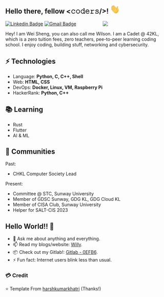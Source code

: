 <!-- ### Hi there 👋 -->

<!--
**0EFB6/0EFB6** is a ✨ _special_ ✨ repository because its `README.md` (this file) appears on your GitHub profile.

Here are some ideas to get you started:

- 🔭 I’m currently working on ...
- 🌱 I’m currently learning ...
- 👯 I’m looking to collaborate on ...
- 🤔 I’m looking for help with ...
- 💬 Ask me about ...
- 📫 How to reach me: ...
- 😄 Pronouns: ...
- ⚡ Fun fact: ...
-->

<h2> Hello there, fellow <𝚌𝚘𝚍𝚎𝚛𝚜/>! <img src="https://raw.githubusercontent.com/ABSphreak/ABSphreak/master/gifs/Hi.gif" width="30px"></h2>

<img align='right' src='https://user-images.githubusercontent.com/5713670/87202985-820dcb80-c2b6-11ea-9f56-7ec461c497c3.gif' width='200"'>

[![Linkedin Badge](https://img.shields.io/badge/-changweisheng-blue?style=flat-square&logo=Linkedin&logoColor=white&link=https://www.linkedin.com/in/chang-wei-sheng-b5a661203/)](https://www.linkedin.com/in/chang-wei-sheng-b5a661203/) 
[![Gmail Badge](https://img.shields.io/badge/-changws12345@gmail.com-c14438?style=flat-square&logo=Gmail&logoColor=white&link=mailto:changws12345@gmail.com)](mailto:changws12345@gmail.com)

Hey! I am Wei Sheng, you can also call me Wilson. I am a Cadet @ 42KL, which is a zero tuition fees, zero teachers, pee-to-peer learning coding school. I enjoy coding, building stuff, networking and cybersecurity.
## ⚡ Technologies
- Language: **Python, C, C++, Shell**
- Web: **HTML, CSS**
- DevOps: **Docker, Linux, VM, Raspberry Pi**
- HackerRank: **Python, C++**
## 📚 Learning
- Rust
- Flutter
- AI & ML
## 👯 Communities
Past:
- CHKL Computer Society Lead

Present:
- Committee @ STC, Sunway University
- Member of GDSC Sunway, GDG KL, GDG Cloud KL
- Member of CISA Club, Sunway University
- Helper for SALT-CIS 2023
## Hello World!! 🤔
- 💬 Ask me about anything and everything.
- 📫 Read my blogs/website: [Willy](https://0efb6.eu.org).
- 📦 Check out my Gitlab!: [Gitlab - 0EFB6](https://gitlab.com/0EFB6).
- ⚡ Fun fact: Internet users blink less than usual.


### 💳 Credit
⭐️ Template From [harshkumarkhatri](https://github.com/harshkumarkhatri) (Thanks!)

